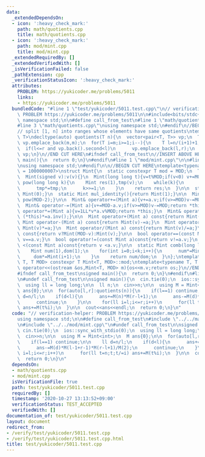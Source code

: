 ```yaml
---
data:
  _extendedDependsOn:
  - icon: ':heavy_check_mark:'
    path: math/quotients.cpp
    title: math/quotients.cpp
  - icon: ':heavy_check_mark:'
    path: mod/mint.cpp
    title: mod/mint.cpp
  _extendedRequiredBy: []
  _extendedVerifiedWith: []
  _isVerificationFailed: false
  _pathExtension: cpp
  _verificationStatusIcon: ':heavy_check_mark:'
  attributes:
    PROBLEM: https://yukicoder.me/problems/5011
    links:
    - https://yukicoder.me/problems/5011
  bundledCode: "#line 1 \"test/yukicoder/5011.test.cpp\"\n// verification-helper:\
    \ PROBLEM https://yukicoder.me/problems/5011\n\n#include<bits/stdc++.h>\nusing\
    \ namespace std;\n\n#define call_from_test\n#line 1 \"math/quotients.cpp\"\n\n\
    #line 3 \"math/quotients.cpp\"\nusing namespace std;\n#endif\n//BEGIN CUT HERE\n\
    // split [1, n] into ranges whose elements have same quotients\ntemplate<typename\
    \ T>\ndecltype(auto) quotients(T n){\n  vector<pair<T, T>> vp;\n  T m;\n  for(m=1;m*m<=n;m++)\
    \ vp.emplace_back(m,m);\n  for(T i=m;i>=1;i--){\n    T l=n/(i+1)+1,r=n/i;\n  \
    \  if(l<=r and vp.back().second<l)\n      vp.emplace_back(l,r);\n  }\n  return\
    \ vp;\n}\n//END CUT HERE\n#ifndef call_from_test\n//INSERT ABOVE HERE\nsigned\
    \ main(){\n  return 0;\n}\n#endif\n#line 1 \"mod/mint.cpp\"\n\n#line 3 \"mod/mint.cpp\"\
    \nusing namespace std;\n#endif\n\n//BEGIN CUT HERE\ntemplate<typename T, T MOD\
    \ = 1000000007>\nstruct Mint{\n  static constexpr T mod = MOD;\n  T v;\n  Mint():v(0){}\n\
    \  Mint(signed v):v(v){}\n  Mint(long long t){v=t%MOD;if(v<0) v+=MOD;}\n\n  Mint\
    \ pow(long long k){\n    Mint res(1),tmp(v);\n    while(k){\n      if(k&1) res*=tmp;\n\
    \      tmp*=tmp;\n      k>>=1;\n    }\n    return res;\n  }\n\n  static Mint add_identity(){return\
    \ Mint(0);}\n  static Mint mul_identity(){return Mint(1);}\n\n  Mint inv(){return\
    \ pow(MOD-2);}\n\n  Mint& operator+=(Mint a){v+=a.v;if(v>=MOD)v-=MOD;return *this;}\n\
    \  Mint& operator-=(Mint a){v+=MOD-a.v;if(v>=MOD)v-=MOD;return *this;}\n  Mint&\
    \ operator*=(Mint a){v=1LL*v*a.v%MOD;return *this;}\n  Mint& operator/=(Mint a){return\
    \ (*this)*=a.inv();}\n\n  Mint operator+(Mint a) const{return Mint(v)+=a;}\n \
    \ Mint operator-(Mint a) const{return Mint(v)-=a;}\n  Mint operator*(Mint a) const{return\
    \ Mint(v)*=a;}\n  Mint operator/(Mint a) const{return Mint(v)/=a;}\n\n  Mint operator-()\
    \ const{return v?Mint(MOD-v):Mint(v);}\n\n  bool operator==(const Mint a)const{return\
    \ v==a.v;}\n  bool operator!=(const Mint a)const{return v!=a.v;}\n  bool operator\
    \ <(const Mint a)const{return v <a.v;}\n\n  static Mint comb(long long n,int k){\n\
    \    Mint num(1),dom(1);\n    for(int i=0;i<k;i++){\n      num*=Mint(n-i);\n \
    \     dom*=Mint(i+1);\n    }\n    return num/dom;\n  }\n};\ntemplate<typename\
    \ T, T MOD> constexpr T Mint<T, MOD>::mod;\ntemplate<typename T, T MOD>\nostream&\
    \ operator<<(ostream &os,Mint<T, MOD> m){os<<m.v;return os;}\n//END CUT HERE\n\
    #ifndef call_from_test\nsigned main(){\n  return 0;\n}\n#endif\n#line 9 \"test/yukicoder/5011.test.cpp\"\
    \n#undef call_from_test\n\nsigned main(){\n  cin.tie(0);\n  ios::sync_with_stdio(0);\n\
    \  using ll = long long;\n\n  ll n;\n  cin>>n;\n\n  using M = Mint<int>;\n  M\
    \ ans{0};\n\n  for(auto[l,r]:quotients(n)){\n    if(l==1) continue;\n\n    ll\
    \ d=n/l;\n    if(d<l){\n      ans+=M(n)*M(r-l+1);\n      ans-=M(d)*M(l-1+r-1)*M(r-l+1)/M(2);\n\
    \      continue;\n    }\n\n    for(ll i=l;i<=r;i++)\n      for(ll t=n;t;t/=i)\
    \ ans+=M(t%i);\n  }\n\n  cout<<ans<<endl;\n  return 0;\n}\n"
  code: "// verification-helper: PROBLEM https://yukicoder.me/problems/5011\n\n#include<bits/stdc++.h>\n\
    using namespace std;\n\n#define call_from_test\n#include \"../../math/quotients.cpp\"\
    \n#include \"../../mod/mint.cpp\"\n#undef call_from_test\n\nsigned main(){\n \
    \ cin.tie(0);\n  ios::sync_with_stdio(0);\n  using ll = long long;\n\n  ll n;\n\
    \  cin>>n;\n\n  using M = Mint<int>;\n  M ans{0};\n\n  for(auto[l,r]:quotients(n)){\n\
    \    if(l==1) continue;\n\n    ll d=n/l;\n    if(d<l){\n      ans+=M(n)*M(r-l+1);\n\
    \      ans-=M(d)*M(l-1+r-1)*M(r-l+1)/M(2);\n      continue;\n    }\n\n    for(ll\
    \ i=l;i<=r;i++)\n      for(ll t=n;t;t/=i) ans+=M(t%i);\n  }\n\n  cout<<ans<<endl;\n\
    \  return 0;\n}\n"
  dependsOn:
  - math/quotients.cpp
  - mod/mint.cpp
  isVerificationFile: true
  path: test/yukicoder/5011.test.cpp
  requiredBy: []
  timestamp: '2020-10-27 13:13:52+09:00'
  verificationStatus: TEST_ACCEPTED
  verifiedWith: []
documentation_of: test/yukicoder/5011.test.cpp
layout: document
redirect_from:
- /verify/test/yukicoder/5011.test.cpp
- /verify/test/yukicoder/5011.test.cpp.html
title: test/yukicoder/5011.test.cpp
---
```

